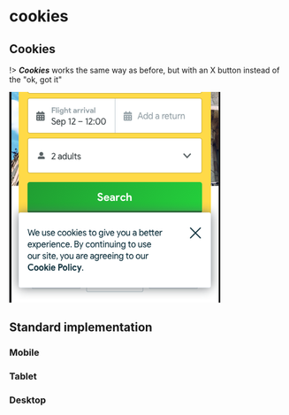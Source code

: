 # cookies

## Cookies

!&gt; _**Cookies**_ works the same way as before, but with an X button instead of the "ok, got it"

![:size=500](../.gitbook/assets/cookies.png)

## Standard implementation

### Mobile

### Tablet

### Desktop

